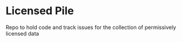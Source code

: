 # Licensed Pile

Repo to hold code and track issues for the collection of permissively licensed data
